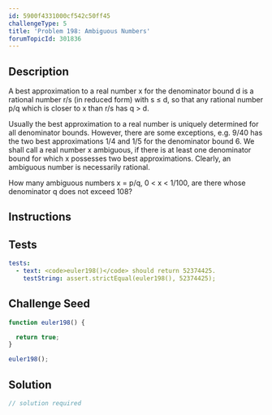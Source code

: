 ```yaml
---
id: 5900f4331000cf542c50ff45
challengeType: 5
title: 'Problem 198: Ambiguous Numbers'
forumTopicId: 301836
---
```


## Description

<section id='description'>

A best approximation to a real number x for the denominator bound d is a rational number r/s (in reduced form) with s ≤ d, so that any rational number p/q which is closer to x than r/s has q > d.

Usually the best approximation to a real number is uniquely determined for all denominator bounds. However, there are some exceptions, e.g. 9/40 has the two best approximations 1/4 and 1/5 for the denominator bound 6. We shall call a real number x ambiguous, if there is at least one denominator bound for which x possesses two best approximations. Clearly, an ambiguous number is necessarily rational.

How many ambiguous numbers x = p/q, 0 &lt; x &lt; 1/100, are there whose denominator q does not exceed 108?

</section>

## Instructions

<section id='instructions'>

</section>

## Tests

<section id='tests'>

```yml
tests:
  - text: <code>euler198()</code> should return 52374425.
    testString: assert.strictEqual(euler198(), 52374425);

```

</section>

## Challenge Seed

<section id='challengeSeed'>

<div id='js-seed'>

```js
function euler198() {

  return true;
}

euler198();
```

</div>

</section>

## Solution

<section id='solution'>

```js
// solution required
```

</section>
